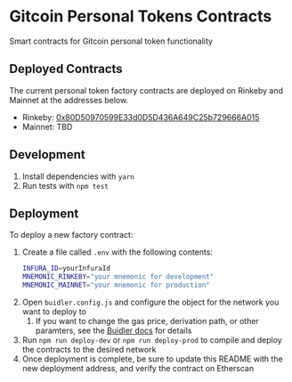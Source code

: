 # Gitcoin Personal Tokens Contracts

Smart contracts for Gitcoin personal token functionality

## Deployed Contracts

The current personal token factory contracts are deployed on Rinkeby and Mainnet at the addresses below.

- Rinkeby: [0x80D50970599E33d0D5D436A649C25b729666A015](https://rinkeby.etherscan.io/address/0x80D50970599E33d0D5D436A649C25b729666A015)
- Mainnet: TBD

## Development

1. Install dependencies with `yarn`
2. Run tests with `npm test`

## Deployment

To deploy a new factory contract:

1. Create a file called `.env` with the following contents:
   ```bash
   INFURA_ID=yourInfuraId
   MNEMONIC_RINKEBY="your mnemonic for development"
   MNEMONIC_MAINNET="your mnemonic for production"
   ```
2. Open `buidler.config.js` and configure the object for the network you want to deploy to
   1. If you want to change the gas price, derivation path, or other paramters, see the [Buidler docs](https://buidler.dev/config/#networks-configuration) for details
3. Run `npm run deploy-dev` or `npm run deploy-prod` to compile and deploy the contracts to the desired network
4. Once deployment is complete, be sure to update this README with the new deployment address, and verify the contract on Etherscan
